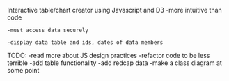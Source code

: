 Interactive table/chart creator using Javascript and D3
	-more intuitive than code

	-must access data securely

	-display data table and ids, dates of data members

TODO:
	-read more about JS design practices
	-refactor code to be less terrible
	-add table functionality
	-add redcap data
	-make a class diagram at some point
